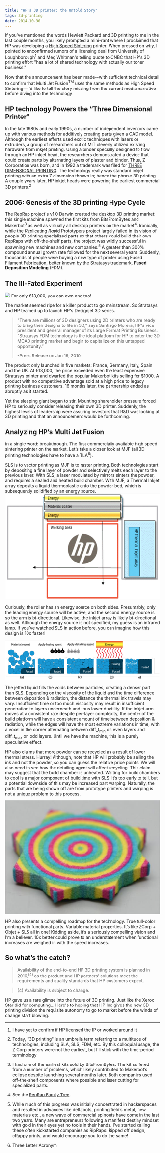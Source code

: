 ```yaml
---
title: "HP's 3D printer: the Untold Story"
tags: 3d-printing
date: 2014-10-30
---
```

If you've mentioned the words Hewlett Packard and 3D printing to me in the last couple months, you likely prompted a mini-rant where I proclaimed that HP was developing a [High Speed Sintering](http://www.lboro.ac.uk/microsites/enterprise/e2hs/technology/high-speed-sintering.html) printer. When pressed on *why,* I pointed to unconfirmed rumors of a licensing deal from University of Loughborough<sup>1</sup> and Meg Whitman's telling [quote to CNBC](http://www.cnbc.com/id/101937522) that HP's 3D printing effort "has a lot of shared technology with actually our toner business."

Now that the announcement has been made--with sufficient technical detail to confirm that Multi Jet Fusion<sup>TM</sup> uses the same methods as High Speed Sintering—I'd like to tell the story missing from the current media narrative before diving into the technology

## HP technology Powers the “Three Dimensional Printer"
In the late 1980s and early 1990s, a number of independent inventors came up with various methods for additively creating parts given a CAD model. Although the earliest efforts used exotic techniques with lasers or extruders, a group of researchers out of MIT cleverly utilized existing hardware from inkjet printing. Using a binder specially designed to flow through an HP inkjet head, the researchers demonstrated a device that could create parts by alternating layers of plaster and binder. Thus, Z Corporation was born, and in 1992 a trademark was filed for [THREE DIMENSIONAL PRINTING](http://tmsearch.uspto.gov/bin/showfield?f=doc&state=4810:dxr1l.2.3). The technology really was standard inkjet printing with an extra Z dimension thrown in; hence the phrase 3D printing. A couple years later, HP inkjet heads were powering the earliest commercial 3D printers.<sup>2</sup>

## 2006: Genesis of the 3D printing Hype Cycle

The RepRap project's v1.0 Darwin created the desktop 3D printing market: this single machine spawned the first kits from BitsFromBytes and Makerbot<sup>3</sup> as well as virtually all desktop printers on the market<sup>4</sup>. Ironically, while the *Rep*licating *Rap*id Prototypers project largely failed in its vision of people 3D printing specialized parts so that others could build their own RepRaps with off-the-shelf parts, the project was wildly successful in spawning new machines and new companies.<sup>5</sup> A greater than 300% compound annual growth rate followed for the next several years. Suddenly, thousands of people were buying a new type of printer using Fused Filament Fabrication, better known by the Stratasys trademark, **Fused Deposition Modeling** (FDM).

## The Ill-Fated Experiment

![](http://h20565.www2.hp.com/portal/site/hpsc/template.BINARYPORTLET/public/kb/docDisplay/resource.process/?javax.portlet.sync=1cab36814e7803f5d52621c281911c01&javax.portlet.tpst=ba847bafb2a2d782fcbb0710b053ce01_ws_BI&javax.portlet.rst_ba847bafb2a2d782fcbb0710b053ce01=wsrp-url%3Dhttp%253A%252F%252F16.193.225.56%253A50002%252Fsp4tssearch%252FimageServlet%253FDOCID%253Demr_na-c02153305-4%252Fc02156024.jpg%26wsrp-requiresRewrite%3Dfalse&javax.portlet.begCacheTok=com.vignette.cachetoken&javax.portlet.endCacheTok=com.vignette.cachetoken)
For only €13,000, you can own one too!


 The market seemed ripe for a killer product to go mainstream. So Stratasys and HP teamed up to launch HP's Designjet 3D series.


> "There are millions of 3D designers using 2D printers who are ready to bring their designs to life in 3D," says Santiago Morera, HP's vice president and general manager of its Large Format Printing Business. "Stratasys FDM technology is the ideal platform for HP to enter the 3D MCAD printing market and begin to capitalize on this untapped opportunity.”
>
> -Press Release on Jan 19, 2010



The product only launched in five markets: France, Germany, Italy, Spain and the UK. At €13,000, the price exceeded even the least expensive Stratasys printer and dwarfed the popular Makerbot kits selling for $1000. A product with no competitive advantage sold at a high price to legacy printing business customers. 16 months later, the partnership ended as abruptly as it started.


Yet the sleeping giant began to stir. Mounting shareholder pressure forced HP to seriously consider releasing their own 3D printer. Suddenly, the highest levels of leadership were assuring investors that R&D was looking at 3D printing and that an announcement would be forthcoming.

## Analyzing HP’s Multi Jet Fusion
In a single word: breakthrough. The first commercially available high speed sintering printer on the market. Let’s take a closer look at MJF (all 3D printing technologies have to have a TLA<sup>6</sup>).

SLS is to vector printing as MJF is to raster printing. Both technologies start by depositing a fine layer of powder and selectively melts each layer to the previous layer. With SLS, a laser modulated by mirrors sinters the powder, and requires a sealed and heated build chamber. With MJF, a Thermal Inkjet array deposits a liquid thermoplastic onto the powder bed, which is subsequently solidified by an energy source.
![diagram 1](/images/mjf-diagram.png)

Curiously, the roller has an energy source on both sides. Presumably, only the leading energy source will be active, and the second energy source is so the arm is bi-directional. Likewise, the inkjet array is likely bi-directional as well. Although the energy source is not specified, my guess is an infrared lamp. If you’ve watched SLS in action before, you can imagine how this design is 10x faster!

![diagram 2](/images/mjf-diagram-2.png)

The jetted liquid fills the voids between particles, creating a denser part than SLS. Depending on the viscosity of the liquid and the time difference between deposition & radiation, the distance the thermal ink travels may vary. Insufficient time or too much viscosity may result in insufficient penetration to layers underneath and thus lower ductility. If the inkjet arm moves at a consistent rate despite per-layer complexity, the center of the build platform will have a consistent amount of time between deposition & radiation, while the edges will have the most extreme variations in time, with a voxel in the corner alternating between diff_t<sub>min</sub> on even layers and diff_t<sub>max</sub> on odd layers. Until we have the machine, this is a purely speculative effect.

HP also claims that more powder can be recycled as a result of lower thermal stress. Hurray! Although, note that HP will probably be selling the ink and not the powder, so you can guess the relative price points. We will also need to see how the detailing agent will affect recycling. This claim may suggest that the build chamber is unheated. Waiting for build chambers to cool is a major component of build time with SLS. It’s too early to tell, but a potential downside of this may be increased part warping. Naturally, the parts that are being shown off are from prototype printers and warping is not a unique problem to this process.

![Apparent warping on edges of sample part](/images/mjf-warping.png)


HP also presents a compelling roadmap for the technology. True full-color printing with functional parts. Variable material properties.  It’s like ZCorp + Objet + SLS all in one! Kidding aside, it’s a seriously compelling vision and I’m a believer. 10x better could prove to an understatement when functional increases are weighed in with the speed increases.

## So what’s the catch?
> Availability of the end-to-end HP 3D printing system is planned in 2016,<sup>(4)</sup> as the product and HP partners’ solutions meet the requirements and quality standards that HP customers expect.

> (4) Availability is subject to change.


HP gave us a rare glimse into the future of 3D printing. Just like the Xerox Star did for computing... Here's to hoping that HP Inc gives the new 3D printing division the requisite autonomy to go to market before the winds of change start blowing.

---

1. I have yet to confirm if HP licensed the IP or worked around it

2. Today, "3D printing" is an umbrella term referring to a multitude of technologies, including SLA, SLS, FDM, etc. By this colloquial usage, the Z Corp printers were not the earliest, but I’ll stick with the time-period terminology

3. I had one of the earliest kits sold by BitsFromBytes. The kit suffered from a number of problems, which likely contributed to Makerbot’s eclipse despite launching several months later. Both companies used off-the-shelf components where possible and laser cutting for specialized parts.

4. See the [RepRap Family Tree](http://reprap.org/wiki/RepRap\_Family_Tree).

5. While much of this progress was initially concentrated in hackerspaces and resulted in advances like deltabots, printing field’s metal, new materials etc., a new wave of commercial spinouts have come in the last two years. Many are entrepreneurs following a manifest destiny mindset with gold in their eyes yet no tools in their hands. I’ve started calling these often kickstarted companies as RipRaps: Ripped off design, cRappy prints, and would encourage you to do the same!

6. Three Letter Acronym
